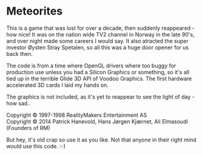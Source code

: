 # Meteorites

This is a game that was lost for over a decade, then suddenly reappeared - how nice!
It was on the nation wide TV2 channel in Norway in the late 90's, and over night made some careers I would say.
It also atracted the super investor Øysten Stray Spetalen, so all this was a huge door opener for us back then.

The code is from a time where OpenGL drivers where too buggy for production use unless you had a Silicon Graphics or something,
so it's all tied up in the terrible Glide 3D API of Voodoo Graphics. The first hardware accelerated 3D cards I laid my hands on.

The graphics is not included, as it's yet to reappear to see the light of day - how sad..

Copyright © 1997-1998 RealityMakers Entertainment AS  
Copyright © 2014 Patrick Hanevold, Hans Jørgen Kjærnet, Ali Elmasoudi (Founders of RM)

But hey, it's old crap so use it as you like.
Not that anyone in their right mind would use this code. :-)
